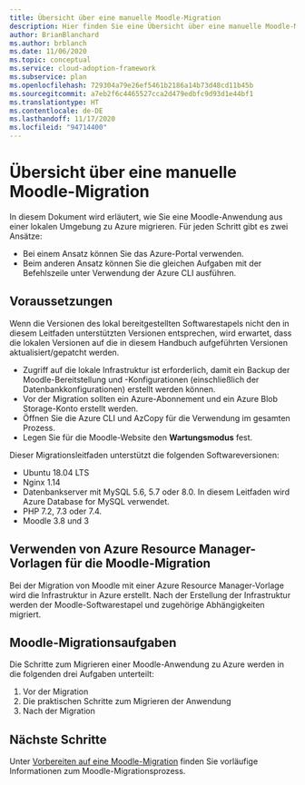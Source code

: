 ```yaml
---
title: Übersicht über eine manuelle Moodle-Migration
description: Hier finden Sie eine Übersicht über eine manuelle Moodle-Migration.
author: BrianBlanchard
ms.author: brblanch
ms.date: 11/06/2020
ms.topic: conceptual
ms.service: cloud-adoption-framework
ms.subservice: plan
ms.openlocfilehash: 729304a79e26ef5461b2186a14b73d48cd11b45b
ms.sourcegitcommit: a7eb2f6c4465527cca2d479edbfc9d93d1e44bf1
ms.translationtype: HT
ms.contentlocale: de-DE
ms.lasthandoff: 11/17/2020
ms.locfileid: "94714400"
---
```

# <a name="overview-of-a-manual-moodle-migration"></a>Übersicht über eine manuelle Moodle-Migration

In diesem Dokument wird erläutert, wie Sie eine Moodle-Anwendung aus einer lokalen Umgebung zu Azure migrieren. Für jeden Schritt gibt es zwei Ansätze:

- Bei einem Ansatz können Sie das Azure-Portal verwenden.
- Beim anderen Ansatz können Sie die gleichen Aufgaben mit der Befehlszeile unter Verwendung der Azure CLI ausführen.

## <a name="prerequisites"></a>Voraussetzungen

Wenn die Versionen des lokal bereitgestellten Softwarestapels nicht den in diesem Leitfaden unterstützten Versionen entsprechen, wird erwartet, dass die lokalen Versionen auf die in diesem Handbuch aufgeführten Versionen aktualisiert/gepatcht werden.

- Zugriff auf die lokale Infrastruktur ist erforderlich, damit ein Backup der Moodle-Bereitstellung und -Konfigurationen (einschließlich der Datenbankkonfigurationen) erstellt werden können.
- Vor der Migration sollten ein Azure-Abonnement und ein Azure Blob Storage-Konto erstellt werden.
- Öffnen Sie die Azure CLI und AzCopy für die Verwendung im gesamten Prozess.
- Legen Sie für die Moodle-Website den **Wartungsmodus** fest.

Dieser Migrationsleitfaden unterstützt die folgenden Softwareversionen:

- Ubuntu 18.04 LTS
- Nginx 1.14
- Datenbankserver mit MySQL 5.6, 5.7 oder 8.0. In diesem Leitfaden wird Azure Database for MySQL verwendet.
- PHP 7.2, 7.3 oder 7.4.
- Moodle 3.8 und 3

## <a name="when-to-use-azure-resource-manager-template-for-moodle-migrations"></a>Verwenden von Azure Resource Manager-Vorlagen für die Moodle-Migration

Bei der Migration von Moodle mit einer Azure Resource Manager-Vorlage wird die Infrastruktur in Azure erstellt. Nach der Erstellung der Infrastruktur werden der Moodle-Softwarestapel und zugehörige Abhängigkeiten migriert.

## <a name="moodle-migration-tasks"></a>Moodle-Migrationsaufgaben

Die Schritte zum Migrieren einer Moodle-Anwendung zu Azure werden in die folgenden drei Aufgaben unterteilt:

1. Vor der Migration
1. Die praktischen Schritte zum Migrieren der Anwendung
1. Nach der Migration

## <a name="next-steps"></a>Nächste Schritte

Unter [Vorbereiten auf eine Moodle-Migration](./migration-pre.md) finden Sie vorläufige Informationen zum Moodle-Migrationsprozess.
